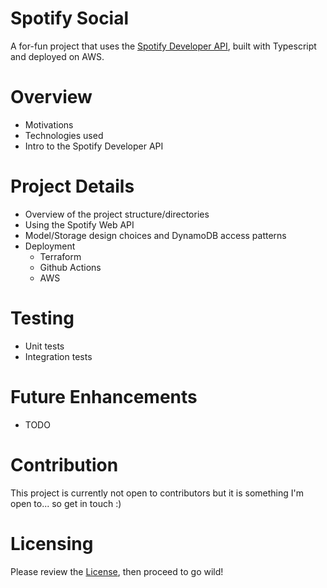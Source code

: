 # Spotify Social
A for-fun project that uses the [Spotify Developer API](https://developer.spotify.com/discover/), built with Typescript and deployed on AWS.

# Overview
- Motivations
- Technologies used
- Intro to the Spotify Developer API

# Project Details
- Overview of the project structure/directories
- Using the Spotify Web API
- Model/Storage design choices and DynamoDB access patterns 
- Deployment 
  - Terraform
  - Github Actions
  - AWS

# Testing
- Unit tests
- Integration tests

# Future Enhancements
- TODO

# Contribution
This project is currently not open to contributors but it is something I'm open to... so get in touch :)

# Licensing
Please review the [License](LICENSE.md), then proceed to go wild! 